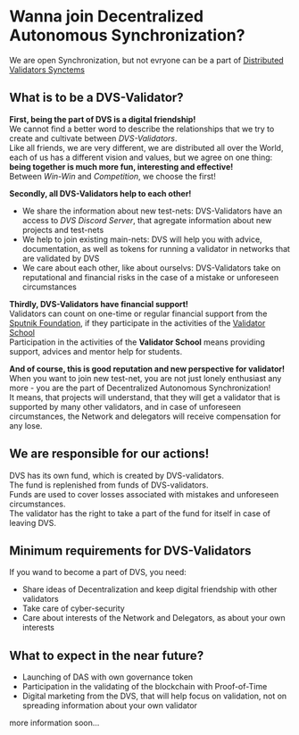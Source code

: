 # Wanna join Decentralized Autonomous Synchronization?

We are open Synchronization, but not evryone can be a part of [Distributed Validators Synctems](https://github.com/Distributed-Validators-Synctems/self-identity/blob/main/meet-our-validators.md) <br />

## What is to be a DVS-Validator?

**First, being the part of DVS is a digital friendship!** <br />
We cannot find a better word to describe the relationships that we try to create and cultivate between *DVS-Validators*. <br />
Like all friends, we are very different, we are distributed all over the World, each of us has a different vision and values, but we agree on one thing: **being together is much more fun, interesting and effective!** <br />
Between *Win-Win* and *Competition*, we choose the first! <br />

**Secondly, all DVS-Validators help to each other!** <br />
- We share the information about new test-nets: DVS-Validators have an access to *DVS Discord Server*, that agregate information about new projects and test-nets <br />
- We help to join existing main-nets: DVS will help you with advice, documentation, as well as tokens for running a validator in networks that are validated by DVS <br />
- We care about each other, like about ourselvs: DVS-Validators take on reputational and financial risks in the case of a mistake or unforeseen circumstances <br />

**Thirdly, DVS-Validators have financial support!** <br />
Validators can count on one-time or regular financial support from the [Sputnik Foundation](https://github.com/Sputnik-Foundation/About-Sputnik-Foundation), if they participate in the activities of the [Validator School]() <br />
Participation in the activities of the **Validator School** means providing support, advices and mentor help for students.<br />

**And of course, this is good reputation and new perspective for validator!** <br />
When you want to join new test-net, you are not just lonely enthusiast any more - you are the part of Decentralized Autonomous Synchronization! <br />
It means, that projects will understand, that they will get a validator that is supported by many other validators, and in case of unforeseen circumstances, the Network and delegators will receive compensation for any lose. <br />

## We are responsible for our actions!

DVS has its own fund, which is created by DVS-validators. <br />
The fund is replenished from funds of DVS-validators. <br />
Funds are used to cover losses associated with mistakes and unforeseen circumstances. <br />
The validator has the right to take a part of the fund for itself in case of leaving DVS. <br />

## Minimum requirements for DVS-Validators

If you wand to become a part of DVS, you need: <br />
- Share ideas of Decentralization and keep digital friendship with other validators <br />
- Take care of cyber-security <br />
- Care about interests of the Network and Delegators, as about your own interests <br />

## What to expect in the near future?

- Launching of DAS with own governance token <br />
- Participation in the validating of the blockchain with Proof-of-Time <br />
- Digital marketing from the DVS, that will help focus on validation, not on spreading information about your own validator <br />

more information soon...
